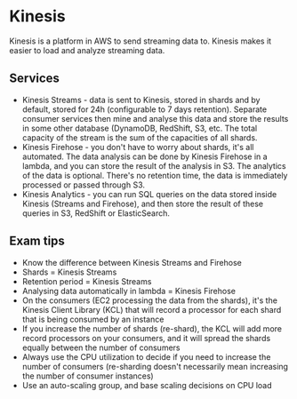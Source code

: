 # Kinesis 
Kinesis is a platform in AWS to send streaming data to. Kinesis makes it easier to load and analyze streaming data.

## Services
* Kinesis Streams - data is sent to Kinesis, stored in shards and by default, stored for 24h (configurable to 7 days retention). Separate consumer services then mine and analyse this data and store the results in some other database (DynamoDB, RedShift, S3, etc. The total capacity of the stream is the sum of the capacities of all shards.
* Kinesis Firehose - you don't have to worry about shards, it's all automated. The data analysis can be done by Kinesis Firehose in a lambda, and you can store the result of the analysis in S3. The analytics of the data is optional. There's no retention time, the data is immediately processed or passed through S3. 
* Kinesis Analytics - you can run SQL queries on the data stored inside Kinesis (Streams and Firehose), and then store the result of these queries in S3, RedShift or ElasticSearch.

## Exam tips
* Know the difference between Kinesis Streams and Firehose
* Shards = Kinesis Streams
* Retention period = Kinesis Streams
* Analysing data automatically in lambda = Kinesis Firehose
* On the consumers (EC2 processing the data from the shards), it's the Kinesis Client Library (KCL) that will record a processor for each shard that is being consumed by an instance
* If you increase the number of shards (re-shard), the KCL will add more record processors on your consumers, and it will spread the shards equally between the number of consumers
* Always use the CPU utilization to decide if you need to increase the number of consumers (re-sharding doesn't necessarily mean increasing the number of consumer instances)
* Use an auto-scaling group, and base scaling decisions on CPU load